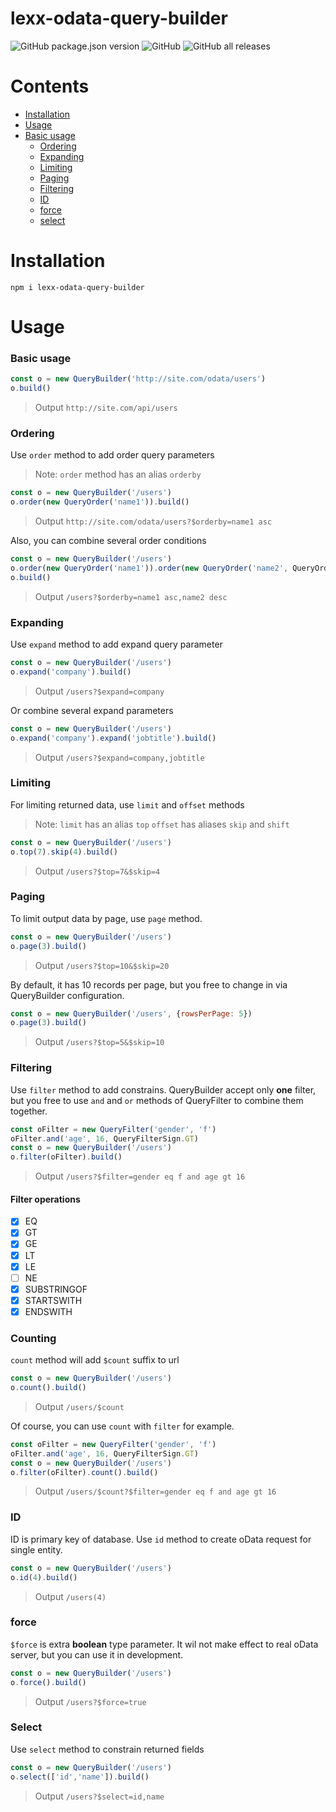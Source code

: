 # lexx-odata-query-builder

![GitHub package.json version](https://img.shields.io/github/package-json/v/lexxyar/lexx-odata-query-builder)
![GitHub](https://img.shields.io/github/license/lexxyar/lexx-odata-query-builder)
![GitHub all releases](https://img.shields.io/github/downloads/lexxyar/lexx-odata-query-builder/total)

# Contents
* [Installation](#installation)
* [Usage](#usage)
* [Basic usage](#basic-usage)
  * [Ordering](#ordering)
  * [Expanding](#expanding)
  * [Limiting](#limiting)
  * [Paging](#paging)
  * [Filtering](#filtering)
  * [ID](#id)
  * [force](#force)
  * [select](#select)


# Installation
```shell script
npm i lexx-odata-query-builder
```

# Usage
### Basic usage
```js
const o = new QueryBuilder('http://site.com/odata/users')
o.build()
```
> Output `http://site.com/api/users`

### Ordering
Use `order` method to add order query parameters
> Note: `order` method has an alias `orderby`

```js
const o = new QueryBuilder('/users')
o.order(new QueryOrder('name1')).build()
```
> Output `http://site.com/odata/users?$orderby=name1 asc`

Also, you can combine several order conditions
```js
const o = new QueryBuilder('/users')
o.order(new QueryOrder('name1')).order(new QueryOrder('name2', QueryOrderDirection.DESC))
o.build()
```

> Output `/users?$orderby=name1 asc,name2 desc`

### Expanding
Use `expand` method to add expand query parameter
```js
const o = new QueryBuilder('/users')
o.expand('company').build()
```

> Output `/users?$expand=company`

Or combine several expand parameters
```js
const o = new QueryBuilder('/users')
o.expand('company').expand('jobtitle').build()
```

> Output `/users?$expand=company,jobtitle`

### Limiting
For limiting returned data, use `limit` and `offset` methods
> Note: `limit` has an alias `top`
> `offset` has aliases `skip` and `shift`
 
```js
const o = new QueryBuilder('/users')
o.top(7).skip(4).build()
```
> Output `/users?$top=7&$skip=4`

### Paging
To limit output data by page, use `page` method.
```js
const o = new QueryBuilder('/users')
o.page(3).build()
```
> Output `/users?$top=10&$skip=20`

By default, it has 10 records per page, but you free to change in via QueryBuilder configuration.
```js
const o = new QueryBuilder('/users', {rowsPerPage: 5})
o.page(3).build()
```
> Output `/users?$top=5&$skip=10`

### Filtering
Use `filter` method to add constrains. QueryBuilder accept only **one** filter, but you free to use `and` and `or` 
methods of QueryFilter to combine them together.  
```js
const oFilter = new QueryFilter('gender', 'f')
oFilter.and('age', 16, QueryFilterSign.GT)
const o = new QueryBuilder('/users')
o.filter(oFilter).build()
```
> Output `/users?$filter=gender eq f and age gt 16`

#### Filter operations
- [X] EQ
- [X] GT
- [X] GE
- [X] LT
- [X] LE
- [ ] NE
- [X] SUBSTRINGOF
- [X] STARTSWITH
- [X] ENDSWITH

### Counting
`count` method will add `$count` suffix to url
```js
const o = new QueryBuilder('/users')
o.count().build()
```
> Output `/users/$count`

Of course, you can use `count` with `filter` for example.
```js
const oFilter = new QueryFilter('gender', 'f')
oFilter.and('age', 16, QueryFilterSign.GT)
const o = new QueryBuilder('/users')
o.filter(oFilter).count().build()
```
> Output `/users/$count?$filter=gender eq f and age gt 16`

### ID
ID is primary key of database. Use `id` method to create oData request for single entity.
```js
const o = new QueryBuilder('/users')
o.id(4).build()
```
> Output `/users(4)`

### force
`$force` is extra **boolean** type parameter. It wil not make effect to real oData server, but you can use it in 
development. 
```js
const o = new QueryBuilder('/users')
o.force().build()
```
> Output `/users?$force=true`

### Select
Use `select` method to constrain returned fields
```js
const o = new QueryBuilder('/users')
o.select(['id','name']).build()
```

> Output `/users?$select=id,name`
